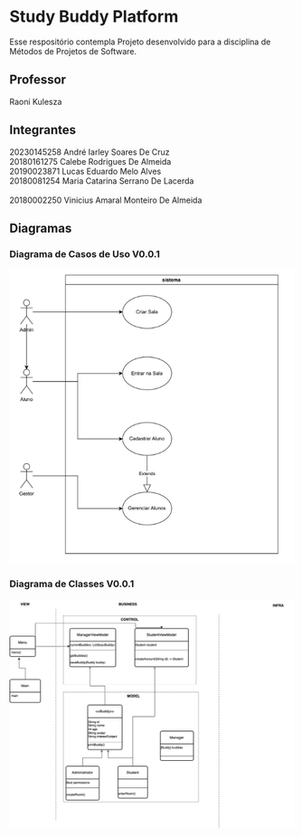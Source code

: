# Study Buddy Platform

Esse respositório contempla Projeto desenvolvido para a disciplina de Métodos de Projetos de Software.

## Professor

Raoni Kulesza

## Integrantes

20230145258  André Iarley Soares De Cruz<br>
20180161275  Calebe Rodrigues De Almeida<br>
20190023871  Lucas Eduardo Melo Alves <br>
20180081254  Maria Catarina Serrano De Lacerda <br> 		
20180002250  Vinicius Amaral Monteiro De Almeida  <br> 		  		

## Diagramas

### Diagrama de Casos de Uso V0.0.1

![Alt text](./assets/diagrama_casos_uso_v0.0.1.png "Diagrama de Casos de Uso V0.0.1")

### Diagrama de Classes V0.0.1

![Alt text](./assets/studybplat.drawio.png "Diagrama de Classes V0.0.1")
